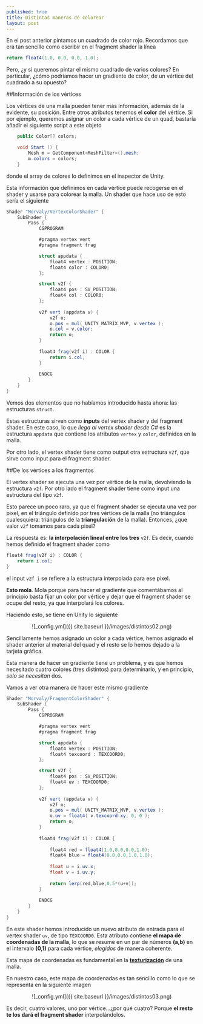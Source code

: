 ```yaml
---
published: true
title: Distintas maneras de colorear
layout: post
---
```










En el post anterior pintamos un cuadrado de color rojo. Recordamos que era tan sencillo como escribir en el fragment shader la línea

```csharp
return float4(1.0, 0.0, 0.0, 1.0); 
```

Pero, ¿y si queremos pintar el mismo cuadrado de varios colores? En particular, ¿cómo podríamos hacer un gradiente de color, de un vértice del cuadrado a su opuesto? 

##Información de los vértices

Los vértices de una malla pueden tener más información, además de la evidente, su posición. Entre otros atributos tenemos el **color** del vértice. Si por ejemplo, queremos asignar un color a cada vértice de un quad, bastaría añadir el siguiente script a este objeto

```csharp
	public Color[] colors;

	void Start () {
		Mesh m = GetComponent<MeshFilter>().mesh;
		m.colors = colors;
	}
```

donde el array de colores lo definimos en el inspector de Unity. 

Esta información que definimos en cada vértice puede recogerse en el shader y usarse para colorear la malla. Un shader que hace uso de esto sería el siguiente

```csharp
Shader "Morvaly/VertexColorShader" {
	SubShader {
	    Pass {
	        CGPROGRAM

	        #pragma vertex vert
	        #pragma fragment frag

	        struct appdata {
	            float4 vertex : POSITION;
	            float4 color : COLOR0;
	        };

	        struct v2f {
	            float4 pos : SV_POSITION;
	            float4 col : COLOR0;
	        };
	        
	        v2f vert (appdata v) {
	            v2f o;
	            o.pos = mul( UNITY_MATRIX_MVP, v.vertex );
	            o.col = v.color;
	            return o;
	        }
	        
	        float4 frag(v2f i) : COLOR {
	            return i.col;
	        }
	        
	        ENDCG
	    }
	}
}
```

Vemos dos elementos que no habíamos introducido hasta ahora: las estructuras ```struct```. 

Estas estructuras sirven como **inputs** del vertex shader y del fragment shader. En este caso, lo que _llega al vertex shader desde C#_ es la estructura ```appdata``` que contiene los atributos ```vertex``` y ```color```, definidos en la malla.

Por otro lado, el vertex shader tiene como output otra estructura ```v2f```, que sirve como input para el fragment shader.

##De los vértices a los fragmentos

El vertex shader se ejecuta una vez por vértice de la malla, devolviendo la estructura ```v2f```. Por otro lado el fragment shader tiene como input una estructura del tipo ```v2f```. 

Esto parece un poco raro, ya que el fragment shader se ejecuta una vez por pixel, en el triángulo definido por tres vértices de la malla (no triángulos cualesquiera: triángulos de la **triangulación** de la malla). Entonces, ¿que valor ```v2f``` tomamos para cada pixel? 

La respuesta es: **la interpolación lineal entre los tres** ```v2f```. Es decir, cuando hemos definido el fragment shader como

```csharp
float4 frag(v2f i) : COLOR {
	return i.col;
}
```

el input ```v2f i``` se refiere a la estructura interpolada para ese pixel. 

**Esto mola**. Mola porque para hacer el gradiente que comentábamos al principio basta fijar un color por vértice y dejar que el fragment shader se ocupe del resto, ya que interpolará los colores.

Haciendo esto, se tiene en Unity lo siguiente

<center>![_config.yml]({{ site.baseurl }}/images/distintos02.png)</center>

Sencillamente hemos asignado un color a cada vértice, hemos asignado el shader anterior al material del quad y el resto se lo hemos dejado a la tarjeta gráfica.

Esta manera de hacer un gradiente tiene un problema, y es que hemos necesitado cuatro colores (tres distintos) para determinarlo, y en principio, _solo se necesitan_ dos.

Vamos a ver otra manera de hacer este mismo gradiente

```csharp
Shader "Morvaly/FragmentColorShader" {
	SubShader {
	    Pass {
	        CGPROGRAM

	        #pragma vertex vert
	        #pragma fragment frag

	        struct appdata {
	            float4 vertex : POSITION;
	            float4 texcoord : TEXCOORD0;
	        };

	        struct v2f {
	            float4 pos : SV_POSITION;
	            float4 uv : TEXCOORD0;
	        };
	        
	        v2f vert (appdata v) {
	            v2f o;
	            o.pos = mul( UNITY_MATRIX_MVP, v.vertex );
	            o.uv = float4( v.texcoord.xy, 0, 0 );
	            return o;
	        }
	        
	        float4 frag(v2f i) : COLOR {
	            
	            float4 red = float4(1.0,0.0,0.0,1.0);
	            float4 blue = float4(0.0,0.0,1.0,1.0);
	            
	            float u = i.uv.x;
	            float v = i.uv.y;
	            
	            return lerp(red,blue,0.5*(u+v));
	        }
	        
	        ENDCG
	    }
	}
}
```

En este shader hemos introducido un nuevo atributo de entrada para el vertex shader ```uv```, de tipo ```TEXCOORD0```. Esta atributo contiene **el mapa de coordenadas de la malla**, lo que se resume en un par de números **(a,b)** en el intervalo **(0,1)** para cada vértice, _elegidos_ de manera coherente.

Esta mapa de coordenadas es fundamental en la [**texturización**](http://en.wikipedia.org/wiki/Texture_mapping) de una malla.

En nuestro caso, este mapa de coordenadas es tan sencillo como lo que se representa en la siguiente imagen

<center>![_config.yml]({{ site.baseurl }}/images/distintos03.png)</center>

Es decir, cuatro valores, uno por vértice...¿por qué cuatro? Porque **el resto te los dará el fragment shader** interpolándolos.
